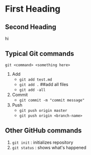 # First Heading
## Second Heading 

hi

## Typical Git commands
`git <command> <something here>`

1. Add 
	- `git add test.md`
	- `git add .` ##add all files
	- `git add -all`
2. Commit 
	- `git commit -m "commit message"`
3. Push 
	- `git push origin master`
	- `git push origin <branch-name>`

## Other GitHub commands
1. `git init` : initializes repository 
2. `git status` : shows what's happened 